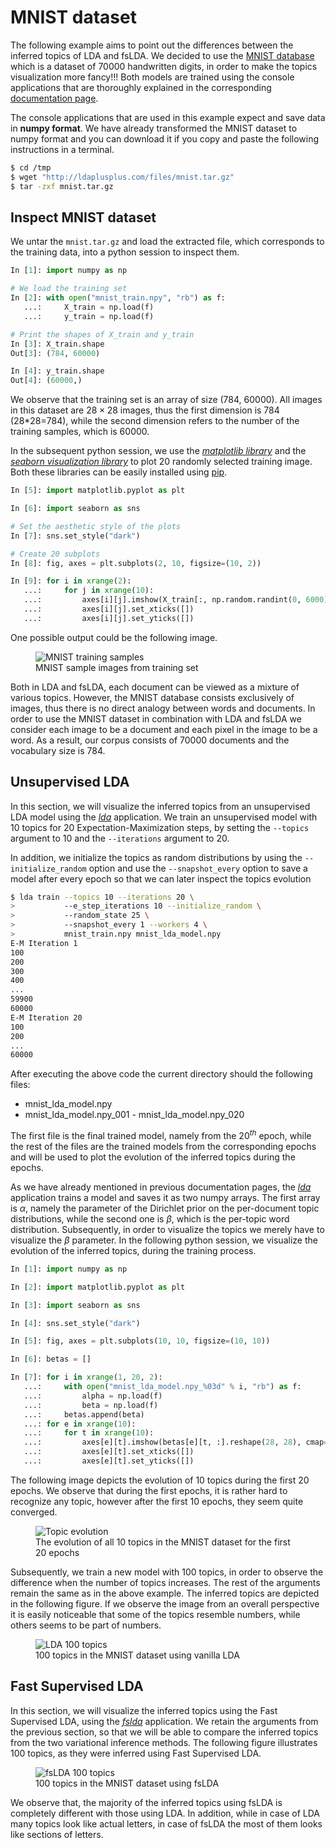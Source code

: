 MNIST dataset
=============

The following example aims to point out the differences between the inferred
topics of LDA and fsLDA. We decided to use the [MNIST
database](http://yann.lecun.com/exdb/mnist/) which is a dataset of 70000
handwritten digits, in order to make the topics visualization more fancy!!! Both
models are trained using the console applications that are thoroughly explained
in the corresponding [documentation page](/console-applications/).

The console applications that are used in this example expect and save data in
**numpy format**. We have already transformed the MNIST dataset to numpy format
and you can download it if you copy and paste the following instructions in a
terminal.

```bash
$ cd /tmp
$ wget "http://ldaplusplus.com/files/mnist.tar.gz"
$ tar -zxf mnist.tar.gz
```

Inspect MNIST dataset
---------------------

We untar the `mnist.tar.gz` and load the extracted file, which corresponds to
the training data, into a python session to inspect them.

```python
In [1]: import numpy as np

# We load the training set
In [2]: with open("mnist_train.npy", "rb") as f:
   ...:     X_train = np.load(f)
   ...:     y_train = np.load(f)

# Print the shapes of X_train and y_train 
In [3]: X_train.shape
Out[3]: (784, 60000)

In [4]: y_train.shape
Out[4]: (60000,)
```

We observe that the training set is an array of size (784, 60000). All images
in this dataset are $28\times28$ images, thus the first dimension is 784
(28*28=784), while the second dimension refers to the number of the training
samples, which is 60000.

In the subsequent python session, we use the [*matplotlib
library*](http://matplotlib.org/) and the [*seaborn visualization
library*](https://stanford.edu/~mwaskom/software/seaborn/) to plot 20 randomly
selected training image. Both these libraries can be easily installed using
[pip](https://pypi.python.org/pypi/pip).

```python
In [5]: import matplotlib.pyplot as plt

In [6]: import seaborn as sns

# Set the aesthetic style of the plots
In [7]: sns.set_style("dark")

# Create 20 subplots
In [8]: fig, axes = plt.subplots(2, 10, figsize=(10, 2))

In [9]: for i in xrange(2):
   ...:     for j in xrange(10):
   ...:         axes[i][j].imshow(X_train[:, np.random.randint(0, 6000)].reshape(28, 28), cmap='gray_r', interpolation='nearest')
   ...:         axes[i][j].set_xticks([])
   ...:         axes[i][j].set_yticks([])
```

One possible output could be the following image.

<figure>
    <img src="/img/mnist-example/mnist_training_samples.svg"
         alt="MNIST training samples"
         class="full-width" />
    <figcaption>MNIST sample images from training set</figcaption>
</figure>

Both in LDA and fsLDA, each document can be viewed as a mixture of various
topics. However, the MNIST database consists exclusively of images, thus there
is no direct analogy between words and documents. In order to use the MNIST
dataset in combination with LDA and fsLDA we consider each image to be a
document and each pixel in the image to be a word. As a result, our corpus
consists of 70000 documents and the vocabulary size is 784.

Unsupervised LDA
----------------

In this section, we will visualize the inferred topics from an unsupervised LDA
model using the [*lda*](/console-applications/#lda-application) application. We
train an unsupervised model with 10 topics for 20 Expectation-Maximization
steps, by setting the `--topics` argument to 10 and the `--iterations` argument
to 20.

In addition, we initialize the topics as random distributions by using the
`--initialize_random` option and use the `--snapshot_every` option to save a
model after every epoch so that we can later inspect the topics evolution

```bash
$ lda train --topics 10 --iterations 20 \
>           --e_step_iterations 10 --initialize_random \
>           --random_state 25 \
>           --snapshot_every 1 --workers 4 \
>           mnist_train.npy mnist_lda_model.npy 
E-M Iteration 1
100
200
300
400
...
59900
60000
E-M Iteration 20
100
200
...
60000
```

After executing the above code the current directory should the following
files:

- mnist_lda_model.npy
- mnist_lda_model.npy_001 - mnist_lda_model.npy_020

The first file is the final trained model, namely from the $20^{th}$ epoch,
while the rest of the files are the trained models from the corresponding epochs
and will be used to plot the evolution of the inferred topics during the
epochs.

As we have already mentioned in previous documentation pages, the
[*lda*](/console-applications/#lda-application) application trains a  model and
saves it as two numpy arrays. The first array is $\alpha$, namely the parameter
of the Dirichlet prior on the per-document topic distributions, while the
second one is $\beta$, which is the per-topic word distribution. Subsequently,
in order to visualize the topics we merely have to visualize the $\beta$
parameter. In the following python session, we visualize the evolution of the
inferred topics, during the training process.

```python
In [1]: import numpy as np

In [2]: import matplotlib.pyplot as plt

In [3]: import seaborn as sns

In [4]: sns.set_style("dark")

In [5]: fig, axes = plt.subplots(10, 10, figsize=(10, 10))

In [6]: betas = []

In [7]: for i in xrange(1, 20, 2):
   ...:     with open("mnist_lda_model.npy_%03d" % i, "rb") as f:
   ...:         alpha = np.load(f)
   ...:         beta = np.load(f)
   ...:     betas.append(beta)
   ...: for e in xrange(10):
   ...:     for t in xrange(10):
   ...:         axes[e][t].imshow(betas[e][t, :].reshape(28, 28), cmap='gray_r', interpolation='nearest')
   ...:         axes[e][t].set_xticks([])
   ...:         axes[e][t].set_yticks([])
```

The following image depicts the evolution of 10 topics during the first 20
epochs. We observe that during the first epochs, it is rather hard to recognize
any topic, however after the first 10 epochs, they seem quite converged.

<figure>
    <img src="/img/mnist-example/lda_topic_evolution.svg"
         alt="Topic evolution"
         class="full-width" />
    <figcaption>The evolution of all 10 topics in the MNIST dataset for the first 20 epochs</figcaption>
</figure>

Subsequently, we train a new model with 100 topics, in order to observe the difference
when the number of topics increases. The rest of the arguments remain the same
as in the above example. The inferred topics are depicted in the following
figure. If we observe the image from an overall perspective it is easily noticeable
that some of the topics resemble numbers, while others seems to be part of numbers.

<figure>
    <img src="/img/mnist-example/lda_100topics.svg"
         alt="LDA 100 topics"
         class="full-width" />
    <figcaption>100 topics in the MNIST dataset using vanilla LDA</figcaption>
</figure>


Fast Supervised LDA
-------------------

In this section, we will visualize the inferred topics using the Fast
Supervised LDA, using the [*fslda*](/console-applications/#fslda-application)
application. We retain the arguments from the previous section, so that we will
be able to compare the inferred topics from the two variational inference
methods. The following figure illustrates 100 topics, as they were inferred
using Fast Supervised LDA.

<figure>
    <img src="/img/mnist-example/fslda_100topics.svg"
         alt="fsLDA 100 topics"
         class="full-width" />
    <figcaption>100 topics in the MNIST dataset using fsLDA</figcaption>
</figure>

We observe that, the majority of the inferred topics using fsLDA is completely
different with those using LDA. In addition, while in case of LDA many topics
look like actual letters, in case of fsLDA the most of them looks like
sections of letters.
